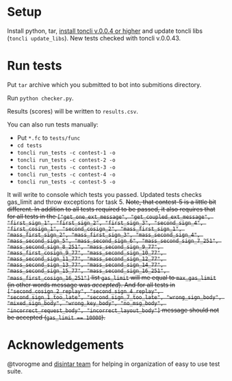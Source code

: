 # Setup
Install python, tar, [install toncli v.0.0.4 or higher](https://github.com/disintar/toncli/blob/master/INSTALLATION.md) and update toncli libs (`toncli update_libs`).
New tests checked with toncli v.0.0.43.

# Run tests
Put `tar` archive which you submitted to bot into submitions directory.

Run `python checker.py`.

Results (scores) will be written to `results.csv`. 

You can also run tests manually:
  * Put `*.fc` to `tests/func`
  * `cd tests`
  * `toncli run_tests -c contest-1 -o`
  * `toncli run_tests -c contest-2 -o`
  * `toncli run_tests -c contest-3 -o`
  * `toncli run_tests -c contest-4 -o`
  * `toncli run_tests -c contest-5 -o`

It will write to console which tests you passed.
Updated tests checks gas_limit and throw exceptions for task 5.
~~Note, that contest-5 is a little bit different. In addition to all tests required to be passed, it also requires that for all tests in the `["get_one_ext_message", "get_coupled_ext_message", "first_sign_1", "first_sign_2", "first_sign_3", "second_sign_4", "first_cosign_1", "second_cosign_2", "mass_first_sign_1", "mass_first_sign_2", "mass_first_sign_3", "mass_second_sign_4", "mass_second_sign_5", "mass_second_sign_6", "mass_second_sign_7_251", "mass_second_sign_8_251", "mass_second_sign_9_77", "mass_first_cosign_9_77", "mass_second_sign_10_77", "mass_second_sign_11_77", "mass_second_sign_12_77", "mass_second_sign_13_77", "mass_second_sign_14_77", "mass_second_sign_15_77", "mass_second_sign_16_251", "mass_first_cosign_16_251"]` list `gas_limit` will me equal to `max_gas_limit` (in other words message was _accepted_). And for all tests in `["second_cosign_2_replay", "second_sign_4_replay", "second_sign_1_too_late", "second_sign_7_too_late", "wrong_sign_body", "mixed_sign_body", "wrong_key_body", "no_msg_body", "incorrect_request_body", "incorrect_layout_body"]` message should not be accepted (`gas_limit == 10000`).~~


# Acknowledgements
@tvorogme and [disintar team](https://github.com/disintar) for helping in organization of easy to use test suite.
